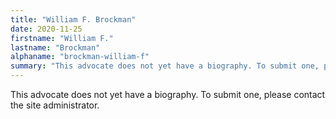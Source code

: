 ```yaml
---
title: "William F. Brockman"
date: 2020-11-25
firstname: "William F."
lastname: "Brockman"
alphaname: "brockman-william-f"
summary: "This advocate does not yet have a biography. To submit one, please contact the site administrator."
---
```

This advocate does not yet have a biography. To submit one, please contact the site administrator.

